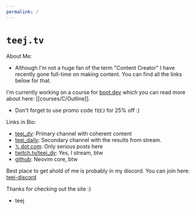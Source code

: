 ```yaml
---
permalink: /
---
```

# `teej.tv`

About Me:
- Although I'm not a huge fan of the term "Content Creator" I have recently gone full-time on making content. You can find all the links below for that.

I'm currently working on a course for [boot.dev](https://boot.dev/teej) which you can read more about here: [[courses/C/Outline]].
- Don't forget to use promo code `TEEJ` for 25% off :)

Links in Bio:
- [teej_dv](https://youtube.com/@teej_dv): Primary channel with coherent content
- [teej_daily](https://youtube.com/@teej_daily): Secondary channel with the results from stream.
- [𝕏 dot com](https://x.com/teej_dv): Only serious posts here
- [twitch.tv/teej_dv](https://twitch.tv/teej_dv): Yes, I stream, btw
- [github](https://github.com/tjdevries): Neovim core, btw

Best place to get ahold of me is probably in my discord. You can join here: [teej-discord](https://discord.gg/SMhZJv5TSe)

Thanks for checking out the site :)
- teej